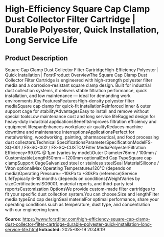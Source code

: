 # High-Efficiency Square Cap Clamp Dust Collector Filter Cartridge | Durable Polyester, Quick Installation, Long Service Life

## Product Description

Square Cap Clamp Dust Collector Filter CartridgeHigh-Efficiency Polyester | Quick Installation | ForstProduct OverviewThe Square Cap Clamp Dust Collector Filter Cartridge is engineered with high-strength polyester filter media and a corrosion-resistant square clamp design. Built for industrial dust collection systems, it delivers stable filtration performance, quick installation, and low maintenance — ideal for demanding work environments.Key FeaturesFeaturesHigh-density polyester filter mediaSquare cap clamp for quick-fit installationReinforced inner & outer support cage for stabilityAdvantagesEasy to install and remove without special toolsLow maintenance cost and long service lifeRugged design for heavy-duty industrial applicationsBenefitsImproves filtration efficiency and equipment lifespanEnhances workplace air qualityReduces machine downtime and maintenance interruptionsApplicationsPerfect for metalworking, woodworking, painting, pharmaceutical, and food processing dust collectors.Technical SpecificationsParameterSpecificationModelFS-SQ-001 / FS-SQ-002 / FS-SQ-CUSTOMFilter MediaPolyesterFiltration Efficiency≥99.0% @ 1μm (varies by model)Outer Diameter76mm / 100mm / CustomizableLength150mm – 1200mm optionalEnd Cap TypeSquare cap clampSupport CageGalvanized steel or stainless steelSeal MaterialSilicone / Viton optionalMax Operating Temperature≤120°C (depends on media)Operating Pressure~ -10kPa to +30kPa (reference)Service LifeTypically 6–18 months (depends on conditions)WeightVaries by sizeCertificationsISO9001, material reports, and third-party test reportsCustomization OptionsWe provide custom-made filter cartridges to fit your specific dust collection system.You can choose:Size and lengthFilter media typeEnd cap designSeal materialFor optimal performance, share your operating conditions such as temperature, dust type, and concentration with our engineering team.

**Source:** https://www.forstfilter.com/high-efficiency-square-cap-clamp-dust-collector-filter-cartridge-durable-polyester-quick-installation-long-service-life.html
**Extracted:** 2025-08-19 20:49:19
